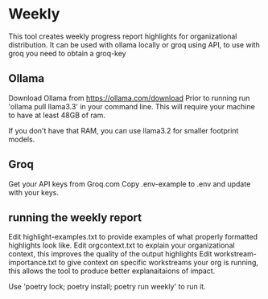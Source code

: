 # Weekly

This tool creates weekly progress report highlights for organizational distribution.
It can be used with ollama locally or groq using API, to use with groq you need to obtain a groq-key

## Ollama

Download Ollama from https://ollama.com/download
Prior to running run 'ollama pull llama3.3' in your command line.
This will require your machine to have at least 48GB of ram.

If you don't have that RAM, you can use llama3.2 for smaller footprint models.

## Groq

Get your API keys from Groq.com
Copy .env-example to .env and update with your keys.

## running the weekly report

Edit highlight-examples.txt to provide examples of what properly formatted highlights look like.
Edit orgcontext.txt to explain your organizational context, this improves the quality of the output highlights
Edit workstream-importance.txt to give context on specific workstreams your org is running, this allows the tool to produce better explanaitaions of impact.

Use 'poetry lock; poetry install; poetry run weekly' to run it.